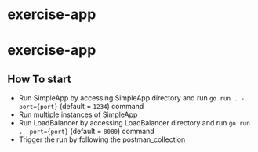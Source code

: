 # exercise-app
# exercise-app
## How To start
- Run SimpleApp by accessing SimpleApp directory and run `go run . -port={port}` (default = `1234`) command
- Run multiple instances of SimpleApp
- Run LoadBalancer by accessing LoadBalancer directory and run `go run . -port={port}` (default = `8080`) command
- Trigger the run by following the postman_collection